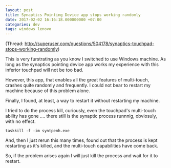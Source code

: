 ```yaml
---
layout: post
title: Synaptics Pointing Device app stops working randomly
date: 2017-02-02 16:16:18.000000000 +07:00
categories: dev
tags: windows lenovo
---
```

(Thread: http://superuser.com/questions/504178/synaptics-touchpad-stops-working-randomly)

This is very furstrating as you know I switched to use Windows machine. As long as the synaptics pointing device app works my experience with this inferior touchpad will not be too bad. 

However, this app, that enables all the great features of multi-touch, crashes quite randomly and frequently. I could not bear to restart my machine because of this problem alone.

Finally, I found, at least, a way to restart it without restarting my machine.

I tried to do the process kill, curiously, even the touchpad's multi-touch ability has gone .... there still is the synaptic process runnnig, obviosuly, with no effect.

```
taskkill -f -im syntpenh.exe
```

And, then I just rerun this many times, found out that the process is kept restarting as it's killed, and the multi-touch capabilities have come back. 

So, if the problem arises again I will just kill the process and wait for it to restart.
